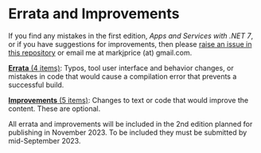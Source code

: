 # Errata and Improvements

If you find any mistakes in the first edition, *Apps and Services with .NET 7*, or if you have suggestions for improvements, then please [raise an issue in this repository](https://github.com/markjprice/apps-services-net7/issues) or email me at markjprice (at) gmail.com.

[**Errata** (4 items)](errata.md): Typos, tool user interface and behavior changes, or mistakes in code that would cause a compilation error that prevents a successful build.

[**Improvements** (5 items)](improvements.md): Changes to text or code that would improve the content. These are optional.

All errata and improvements will be included in the 2nd edition planned for publishing in November 2023. To be included they must be submitted by mid-September 2023.
